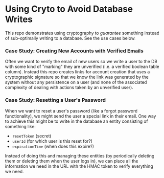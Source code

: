 # Using Cryto to Avoid Database Writes

This repo demonstrates using cryptography to _guarantee_ something instead of
sub-optimally writing to a database. See the use cases below.

### Case Study: Creating New Accounts with Verified Emails

Often we want to verify the email of new users so we write a user to the
DB with some kind of "marking" they are unverified (i.e. a verified boolean
table column). Instead this repo creates links for account creation that
uses a cryptographic signature so that we know the link was generated by the
system without any persistence on a user (and none of the associated complexity
of dealing with actions taken by an unverified user).

### Case Study: Resetting a User's Password

When we want to reset a user's password (like a forgot password functionality), we might
send the user a special link in their email. One way to achieve this might be to write in
the database an entity consisting of something like:

- `resetToken` (secret)
- `userId` (for which user is this reset for?)
- `expirationTime` (when does this expire?)

Instead of doing this and managing these entities (by periodically deleting them or
deleting them when the user logs in), we can place all the information we need in the URL
with the HMAC token to verify everything we need.
